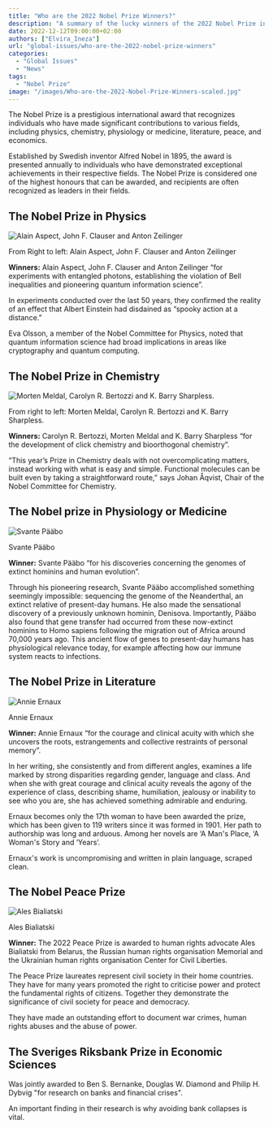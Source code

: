 ```yaml
---
title: "Who are the 2022 Nobel Prize Winners?"
description: "A summary of the lucky winners of the 2022 Nobel Prize in physics, chemistry, physiology or medicine, literature, peace, and economics."
date: 2022-12-12T09:00:00+02:00
authors: ["Elvira_Ineza"]
url: "global-issues/who-are-the-2022-nobel-prize-winners"
categories:
  - "Global Issues"
  - "News"
tags:
  - "Nobel Prize"
image: "/images/Who-are-the-2022-Nobel-Prize-Winners-scaled.jpg"
---
```


[](mailto:elviraineza5@gmail.com)The Nobel Prize is a prestigious international award that recognizes individuals who have made significant contributions to various fields, including physics, chemistry, physiology or medicine, literature, peace, and economics.

Established by Swedish inventor Alfred Nobel in 1895, the award is presented annually to individuals who have demonstrated exceptional achievements in their respective fields. The Nobel Prize is considered one of the highest honours that can be awarded, and recipients are often recognized as leaders in their fields.

## **The Nobel Prize in Physics**

![Alain Aspect, John F. Clauser and Anton Zeilinger](/images/HC08MkNwq1UfHVGYu1WETzRagyEEssMP5_P560dv5WL-6wHgoS1J4Zn5aoeDauvC15-Rmp2p1ysHI00APJ-KXWoUfPwWrEHj719a0INIKp_-EeI1C-zxxylFXKDZchCn8WLii0s5XcrmZg403ao4UDUhrPliXikjc6UeiQqTqMB7U0xBC5RtokkbqNQuWg)

From Right to left: Alain Aspect, John F. Clauser and Anton Zeilinger


**Winners:** Alain Aspect, John F. Clauser and Anton Zeilinger “for experiments with entangled photons, establishing the violation of Bell inequalities and pioneering quantum information science”.

In experiments conducted over the last 50 years, they confirmed the reality of an effect that Albert Einstein had disdained as “spooky action at a distance.”

Eva Olsson, a member of the Nobel Committee for Physics, noted that quantum information science had broad implications in areas like cryptography and quantum computing.

## **The Nobel Prize in Chemistry**

![Morten Meldal, Carolyn R. Bertozzi and K. Barry Sharpless.](/images/MK2c_7I6LorNAdHhDvrmY6hNPsbiW1VccZisXcL5bdHmKj2x0Fbm-ZNn6CtsKTUTwCYsbv2N4GuL7LXYfU7e4B6W9O4eaZU8OcKK7ZCcoVW28Csc45WmPu8sRV4n5ZMrotul8FIGMzLPUstrdQNU1uamyB9t_uzwA1wc5k0KWrOsuuAvBwScVN5Za9tx1Q)

From right to left: Morten Meldal, Carolyn R. Bertozzi and K. Barry Sharpless.


**Winners:** Carolyn R. Bertozzi, Morten Meldal and K. Barry Sharpless “for the development of click chemistry and bioorthogonal chemistry”.

“This year’s Prize in Chemistry deals with not overcomplicating matters, instead working with what is easy and simple. Functional molecules can be built even by taking a straightforward route,” says Johan Åqvist, Chair of the Nobel Committee for Chemistry.

## **The Nobel prize in Physiology or Medicine**

![Svante Pääbo](/images/rWGawIlRMbrOMN4R0N7t2Mz2ELxMDeb4VpDGuSNxQ-NH3D-5nRNNZ8LPKvk1VIrcCUjKhfnxBZ-BS6UJT9MAR9DcwVYba_Y0sLcrdD_AqRFBpNtxavzsOD9MIUn2vEqb6DKg8mSLOZKg1oCu0fh1vRFX0PLQEHo86eFpvwrkmb1KZ3InvFnWp8tyTd8ykw)

Svante Pääbo


**Winner:** Svante Pääbo “for his discoveries concerning the genomes of extinct hominins and human evolution”.

Through his pioneering research, Svante Pääbo accomplished something seemingly impossible: sequencing the genome of the Neanderthal, an extinct relative of present-day humans. He also made the sensational discovery of a previously unknown hominin, Denisova. Importantly, Pääbo also found that gene transfer had occurred from these now-extinct hominins to Homo sapiens following the migration out of Africa around 70,000 years ago. This ancient flow of genes to present-day humans has physiological relevance today, for example affecting how our immune system reacts to infections.

## **The Nobel Prize in Literature**

![Annie Ernaux](/images/pjl1JqomxOltQrAkh4I9ecNxdb420pIsZ_maDXKBNWxdyrNR7VIlYzu6zarfl4Nb3xwConGQ237X4o-axngf7fFUcWabYrym0UvG57wMT36L8VVNs4227Sj9eChfewBarnWsFvyRA_ViUW5irYyjWKqCM64CacI0o1zC8QTM6rEDExfaJcTBGKD65gPNBA)

Annie Ernaux


**Winner:** Annie Ernaux “for the courage and clinical acuity with which she uncovers the roots, estrangements and collective restraints of personal memory”.

In her writing, she consistently and from different angles, examines a life marked by strong disparities regarding gender, language and class. And when she with great courage and clinical acuity reveals the agony of the experience of class, describing shame, humiliation, jealousy or inability to see who you are, she has achieved something admirable and enduring.

Ernaux becomes only the 17th woman to have been awarded the prize, which has been given to 119 writers since it was formed in 1901. Her path to authorship was long and arduous. Among her novels are ‘A Man's Place, ‘A Woman's Story and ‘Years’.

Ernaux's work is uncompromising and written in plain language, scraped clean.

## **The Nobel Peace Prize**

![Ales Bialiatski](/images/r-jmR9i31ak5LPu1Y5hnDDB0dr-2yR7BCxQF997VKDC-4aWTGzRZw1XWC8PVAQSetdd0dySICk-DO9UlQpEiNWxuG2RXCUKdwtLoQ2_IENyvauANTWvt0GLnkdQwySBlu5DM4PdNwu6NyK-FMFWvcLGqUh5dScUo85Z8EqXkJrI3_GL-2S6viDM9HtVoNw)

Ales Bialiatski


**Winner:** The 2022 Peace Prize is awarded to human rights advocate Ales Bialiatski from Belarus, the Russian human rights organisation Memorial and the Ukrainian human rights organisation Center for Civil Liberties.

The Peace Prize laureates represent civil society in their home countries. They have for many years promoted the right to criticise power and protect the fundamental rights of citizens. Together they demonstrate the significance of civil society for peace and democracy.

They have made an outstanding effort to document war crimes, human rights abuses and the abuse of power.

## **The Sveriges Riksbank Prize in Economic Sciences**

Was jointly awarded to Ben S. Bernanke, Douglas W. Diamond and Philip H. Dybvig "for research on banks and financial crises".

An important finding in their research is why avoiding bank collapses is vital.
